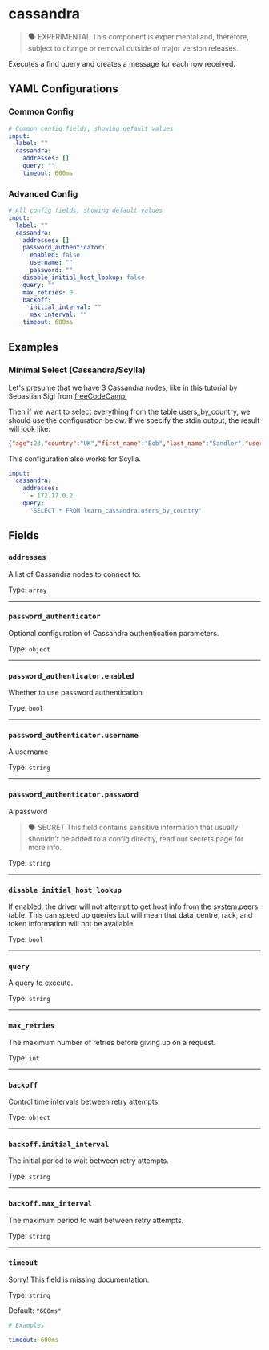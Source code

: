 # cassandra

> 🗣 EXPERIMENTAL
This component is experimental and, therefore, subject to change or removal outside of major version releases.


Executes a find query and creates a message for each row received.

## YAML Configurations

### Common Config

```yaml
# Common config fields, showing default values
input:
  label: ""
  cassandra:
    addresses: []
    query: ""
    timeout: 600ms
```

### Advanced Config

```yaml
# All config fields, showing default values
input:
  label: ""
  cassandra:
    addresses: []
    password_authenticator:
      enabled: false
      username: ""
      password: ""
    disable_initial_host_lookup: false
    query: ""
    max_retries: 0
    backoff:
      initial_interval: ""
      max_interval: ""
    timeout: 600ms
```

## Examples[](https://www.benthos.dev/docs/components/inputs/cassandra/#examples)

### Minimal Select (Cassandra/Scylla)

Let's presume that we have 3 Cassandra nodes, like in this tutorial by Sebastian Sigl from [freeCodeCamp.](https://www.freecodecamp.org/news/the-apache-cassandra-beginner-tutorial/)


Then if we want to select everything from the table users_by_country, we should use the configuration below. If we specify the stdin output, the result will look like:

```json
{"age":23,"country":"UK","first_name":"Bob","last_name":"Sandler","user_email":"[bob@email.com](mailto:bob@email.com)"}
```

This configuration also works for Scylla.

```yaml
input:
  cassandra:
    addresses:
      - 172.17.0.2
    query:
      'SELECT * FROM learn_cassandra.users_by_country'
```

## Fields

### `addresses`

A list of Cassandra nodes to connect to.

Type: `array`

---

### `password_authenticator`

Optional configuration of Cassandra authentication parameters.

Type: `object`

---

### `password_authenticator.enabled`

Whether to use password authentication

Type: `bool`

---

### `password_authenticator.username`

A username

Type: `string`

---

### `password_authenticator.password`

A password

> 🗣 SECRET
This field contains sensitive information that usually shouldn't be added to a config directly, read our secrets page for more info.


Type: `string`

---

### `disable_initial_host_lookup`

If enabled, the driver will not attempt to get host info from the system.peers table. This can speed up queries but will mean that data_centre, rack, and token information will not be available.

Type: `bool`

---

### `query`

A query to execute.

Type: `string`

---

### `max_retries`

The maximum number of retries before giving up on a request.

Type: `int`

---

### `backoff`

Control time intervals between retry attempts.

Type: `object`

---

### `backoff.initial_interval`

The initial period to wait between retry attempts.

Type: `string`

---

### `backoff.max_interval`

The maximum period to wait between retry attempts.

Type: `string`

---

### `timeout`

Sorry! This field is missing documentation.

Type: `string`

Default: `"600ms"`

```yaml
# Examples

timeout: 600ms
```